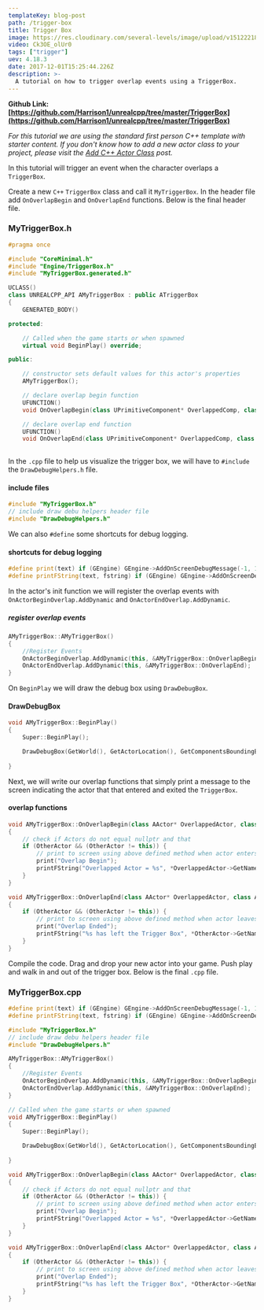 ```yaml
---
templateKey: blog-post
path: /trigger-box
title: Trigger Box
image: https://res.cloudinary.com/several-levels/image/upload/v1512221876/trigger-box_pnwkdo.jpg
video: Ck3OE_olUr0
tags: ["trigger"]
uev: 4.18.3
date: 2017-12-01T15:25:44.226Z
description: >-
  A tutorial on how to trigger overlap events using a TriggerBox.
---
```

**Github Link: [https://github.com/Harrison1/unrealcpp/tree/master/TriggerBox](https://github.com/Harrison1/unrealcpp/tree/master/TriggerBox)**

*For this tutorial we are using the standard first person C++ template with starter content. If you don't know how to add a new actor class to your project, please visit the [Add C++ Actor Class](/add-actor-class) post.*

In this tutorial will trigger an event when the character overlaps a `TriggerBox`.

Create a new `C++` `TriggerBox` class and call it `MyTriggerBox`. In the header file add `OnOverlapBegin` and `OnOverlapEnd` functions. Below is the final header file.

### MyTriggerBox.h
```cpp
#pragma once

#include "CoreMinimal.h"
#include "Engine/TriggerBox.h"
#include "MyTriggerBox.generated.h"

UCLASS()
class UNREALCPP_API AMyTriggerBox : public ATriggerBox
{
	GENERATED_BODY()

protected:

	// Called when the game starts or when spawned
	virtual void BeginPlay() override;

public:

	// constructor sets default values for this actor's properties
	AMyTriggerBox();

    // declare overlap begin function
	UFUNCTION()
	void OnOverlapBegin(class UPrimitiveComponent* OverlappedComp, class AActor* OtherActor, class UPrimitiveComponent* OtherComp, int32 OtherBodyIndex, bool bFromSweep, const FHitResult& SweepResult);

	// declare overlap end function
	UFUNCTION()
	void OnOverlapEnd(class UPrimitiveComponent* OverlappedComp, class AActor* OtherActor, class UPrimitiveComponent* OtherComp, int32 OtherBodyIndex);
	
```

In the `.cpp` file to help us visualize the trigger box, we will have to `#include` the `DrawDebugHelpers.h` file.

#### include files
```cpp
#include "MyTriggerBox.h"
// include draw debu helpers header file
#include "DrawDebugHelpers.h"
```

We can also `#define` some shortcuts for debug logging.

#### shortcuts for debug logging
```cpp
#define print(text) if (GEngine) GEngine->AddOnScreenDebugMessage(-1, 1.5, FColor::Green,text)
#define printFString(text, fstring) if (GEngine) GEngine->AddOnScreenDebugMessage(-1, 5.f, FColor::Green, FString::Printf(TEXT(text), fstring))
```

In the actor's init function we will register the overlap events with `OnActorBeginOverlap.AddDynamic` and `OnActorEndOverlap.AddDynamic`. 

##### register overlap events
```cpp
AMyTriggerBox::AMyTriggerBox()
{
    //Register Events
    OnActorBeginOverlap.AddDynamic(this, &AMyTriggerBox::OnOverlapBegin);
    OnActorEndOverlap.AddDynamic(this, &AMyTriggerBox::OnOverlapEnd);
}
```

On `BeginPlay` we will draw the debug box using `DrawDebugBox`.

#### DrawDebugBox
```cpp
void AMyTriggerBox::BeginPlay()
{
	Super::BeginPlay();

    DrawDebugBox(GetWorld(), GetActorLocation(), GetComponentsBoundingBox().GetExtent(), FColor::Purple, true, -1, 0, 5);
	
}
```

Next, we will write our overlap functions that simply print a message to the screen indicating the actor that that entered and exited the `TriggerBox`.

#### overlap functions
```cpp
void AMyTriggerBox::OnOverlapBegin(class AActor* OverlappedActor, class AActor* OtherActor)
{
    // check if Actors do not equal nullptr and that 
    if (OtherActor && (OtherActor != this)) {
        // print to screen using above defined method when actor enters trigger box
        print("Overlap Begin");
        printFString("Overlapped Actor = %s", *OverlappedActor->GetName());
    }
}

void AMyTriggerBox::OnOverlapEnd(class AActor* OverlappedActor, class AActor* OtherActor)
{
    if (OtherActor && (OtherActor != this)) {
        // print to screen using above defined method when actor leaves trigger box
        print("Overlap Ended");
        printFString("%s has left the Trigger Box", *OtherActor->GetName());
    }
}
```

Compile the code. Drag and drop your new actor into your game. Push play and walk in and out of the trigger box. Below is the final `.cpp` file.

### MyTriggerBox.cpp
```cpp
#define print(text) if (GEngine) GEngine->AddOnScreenDebugMessage(-1, 1.5, FColor::Green,text)
#define printFString(text, fstring) if (GEngine) GEngine->AddOnScreenDebugMessage(-1, 5.f, FColor::Green, FString::Printf(TEXT(text), fstring))

#include "MyTriggerBox.h"
// include draw debu helpers header file
#include "DrawDebugHelpers.h"

AMyTriggerBox::AMyTriggerBox()
{
    //Register Events
    OnActorBeginOverlap.AddDynamic(this, &AMyTriggerBox::OnOverlapBegin);
    OnActorEndOverlap.AddDynamic(this, &AMyTriggerBox::OnOverlapEnd);
}

// Called when the game starts or when spawned
void AMyTriggerBox::BeginPlay()
{
	Super::BeginPlay();

    DrawDebugBox(GetWorld(), GetActorLocation(), GetComponentsBoundingBox().GetExtent(), FColor::Purple, true, -1, 0, 5);
	
}

void AMyTriggerBox::OnOverlapBegin(class AActor* OverlappedActor, class AActor* OtherActor)
{
    // check if Actors do not equal nullptr and that 
    if (OtherActor && (OtherActor != this)) {
        // print to screen using above defined method when actor enters trigger box
        print("Overlap Begin");
        printFString("Overlapped Actor = %s", *OverlappedActor->GetName());
    }
}

void AMyTriggerBox::OnOverlapEnd(class AActor* OverlappedActor, class AActor* OtherActor)
{
    if (OtherActor && (OtherActor != this)) {
        // print to screen using above defined method when actor leaves trigger box
        print("Overlap Ended");
        printFString("%s has left the Trigger Box", *OtherActor->GetName());
    }
}
```